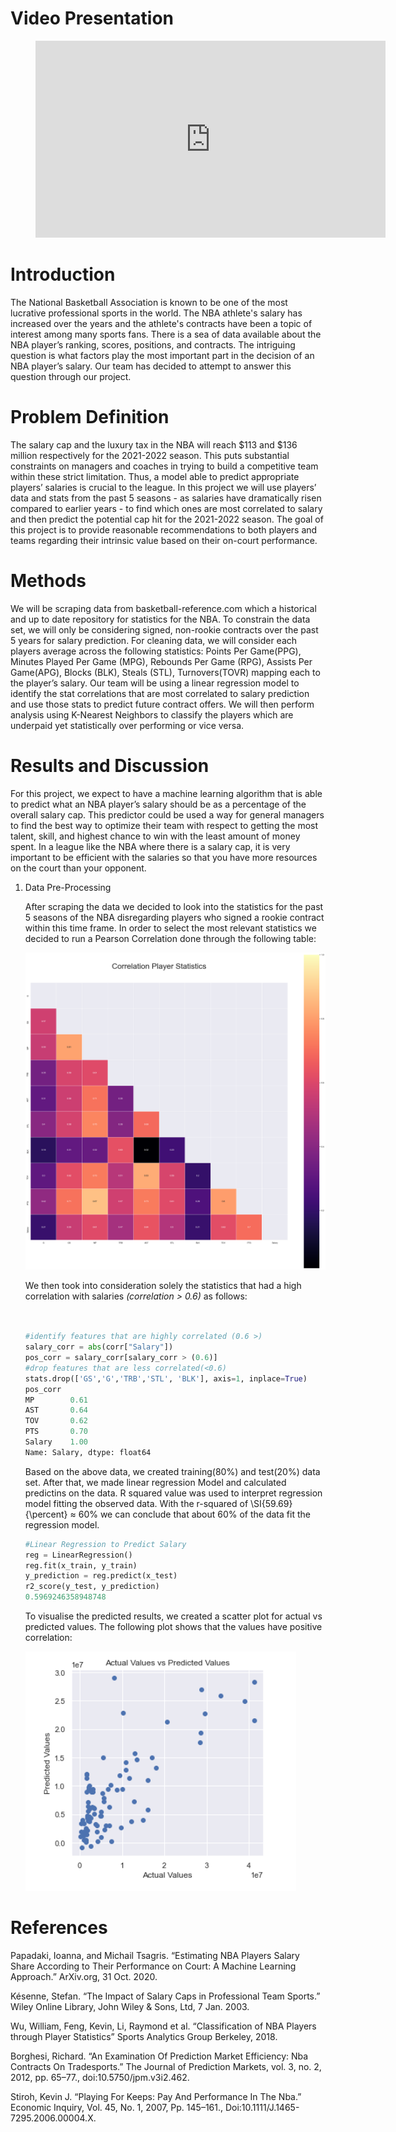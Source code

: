 # Video Presentation 

<figure class="video_container">
   <iframe width="560" height="315" src="https://www.youtube.com/embed/D7kogk-5xRI" title="YouTube video player" frameborder="0" allow="accelerometer; autoplay; clipboard-write; encrypted-media; gyroscope; picture-in-picture" allowfullscreen></iframe>
</figure>


# Introduction
The National Basketball Association is known to be one of the most lucrative professional sports in the world. The NBA athlete's salary has increased over the years and the athlete's contracts have been a topic of interest among many sports fans. There is a sea of data available about the NBA player’s ranking, scores, positions, and contracts. The intriguing question is what factors play the most important part in the decision of an NBA player’s salary. Our team has decided to attempt to answer this question through our project.


# Problem Definition
The salary cap and the luxury tax in the NBA will reach $113 and $136 million respectively for the 2021-2022 season. This puts substantial constraints on managers and coaches in trying to build a competitive team within these strict limitation. Thus, a model able to predict appropriate players’ salaries is crucial to the league. 
In this project we will use players’ data and stats from the past 5 seasons - as salaries have dramatically risen compared to earlier years - to find which ones are most correlated to salary and then predict the potential cap hit for the 2021-2022 season. The goal of this project is to provide reasonable recommendations to both players and teams regarding their intrinsic value based on their on-court performance.

# Methods
We will be scraping data from basketball-reference.com which a historical and up to date repository for statistics for the NBA. To constrain the data set, we will only be considering signed, non-rookie contracts over the past 5 years for salary prediction. For cleaning data, we will consider each players average across the following statistics: Points Per Game(PPG), Minutes Played Per Game (MPG), Rebounds Per Game (RPG), Assists Per Game(APG), Blocks (BLK), Steals (STL), Turnovers(TOVR) mapping each to the player’s salary. Our team will be using a linear regression model to identify the stat correlations that are most correlated to salary prediction and use those stats to predict future contract offers. We will then perform analysis using K-Nearest Neighbors to classify the players which are underpaid yet statistically over performing or vice versa.


# Results and Discussion
For this project, we expect to have a machine learning algorithm that is able to predict what an NBA player’s salary should be as a percentage of the overall salary cap. This predictor could be used a way for general managers to find the best way to optimize their team with respect to getting the most talent, skill, and highest chance to win with the least amount of money spent. In a league like the NBA where there is a salary cap, it is very important to be efficient with the salaries so that you have more resources on the court than your opponent.

1. Data Pre-Processing

   After scraping the data we decided to look into the statistics for the past 5 seasons of the NBA disregarding players who signed a rookie contract within this time frame. In order to select the most relevant statistics we decided to run a Pearson Correlation done through the following table:
   
   ![Pearson Correlation Table](./images/Pearson_Correlation.png)
   
   We then took into consideration solely the statistics that had a high correlation with salaries _(correlation > 0.6)_ as follows:
   ```python


   #identify features that are highly correlated (0.6 >)
   salary_corr = abs(corr["Salary"])
   pos_corr = salary_corr[salary_corr > (0.6)]
   #drop features that are less correlated(<0.6)
   stats.drop(['GS','G','TRB','STL', 'BLK'], axis=1, inplace=True)
   pos_corr
   MP        0.61
   AST       0.64
   TOV       0.62
   PTS       0.70
   Salary    1.00
   Name: Salary, dtype: float64
   ```
   Based on the above data, we created training(80%) and test(20%) data set. After that, we made linear regression Model and          calculated predictins on the data. R squared value was used to interpret regression model fitting the observed data. With the      r-squared of \SI{59.69}{\percent} ≈ 60% we can conclude that about 60% of the data fit the regression model.

   ```python
   #Linear Regression to Predict Salary
   reg = LinearRegression()
   reg.fit(x_train, y_train)
   y_prediction = reg.predict(x_test) 
   r2_score(y_test, y_prediction)
   0.5969246358948748
   ```
   To visualise the predicted results, we created a scatter plot for actual vs predicted values. The following plot shows that the    values have positive correlation: 
   
   ![Scatter Plot](./images/Scatter_Plot.PNG)
   
   
# References
Papadaki, Ioanna, and Michail Tsagris. “Estimating NBA Players Salary Share According to Their Performance on Court: A Machine Learning Approach.” ArXiv.org, 31 Oct. 2020.

Késenne, Stefan. “The Impact of Salary Caps in Professional Team Sports.” Wiley Online Library, John Wiley & Sons, Ltd, 7 Jan. 2003. 

Wu, William, Feng, Kevin, Li, Raymond et al. “Classification of NBA Players through Player Statistics” Sports Analytics Group Berkeley, 2018.

Borghesi, Richard. “An Examination Of Prediction Market Efficiency: Nba Contracts On    Tradesports.” The Journal of Prediction Markets, vol. 3, no. 2, 2012, pp. 65–77.,    doi:10.5750/jpm.v3i2.462. 

Stiroh, Kevin J. “Playing For Keeps: Pay And Performance In The Nba.” Economic Inquiry,    Vol. 45, No. 1, 2007, Pp. 145–161., Doi:10.1111/J.1465-7295.2006.00004.X. 
